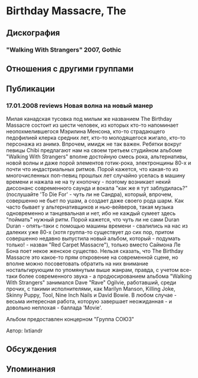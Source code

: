 # Birthday Massacre, The



## Дискография

### "Walking With Strangers" 2007, Gothic




## Отношения с другими группами


## Публикации

### 17.01.2008 reviews Новая волна на новый манер

<P>Милая канадская тусовка под милым же названием The Birthday Massacre состоит из шести человек, из которых кто-то напоминает неопохмелившегося Мэрилина Менсона, кто-то страдающего педофилией клерка средних лет, кто-то молодящегося жигало, кто-то персонажа из анимэ. Впрочем, имидж не так важен. Ребятки вокруг певицы Chibi предлагают нам на своем третьем студийном альбоме "Walking With Strangers" вполне достойную смесь рока, альтернативы, новой волны и даже порой элементов готик-рока, электронщины 80-х и почти что индастриальных ритмов. Порой кажется, что какая-то из многочисленных поп-певиц прошлых лет случайно уселась в машину времени и нажала не на ту кнопочку - поэтому возникает некий диссонанс современного саунда и вокала "как же я тут заблудилась?" (послушайте 'To Die For' - чуть ли не Сандра), который, впрочем, совершенно не бьет по ушам, а создает даже своего рода шарм. Как часто бывает у альтернативщиков и нью-вейверов, такая музыка одновременно и танцевальная и нет, ибо не каждый сумеет здесь "поймать" нужный ритм. Порой кажется, что чуть ли не сами Duran Duran - опять-таки с помощью машины времени - свалились на нас из далеких уже 80-х (хотя группа-то существует до сих пор, притом совершенно недавно выпустила новый альбом,&nbsp;который - подумать только! - назван "Red Carpet Massacre"), только вместо Саймона Ле Бона поет некое женское существо. Нельзя сказать, что The Birthday Massacre это какое-то прям откровение на современной сцене, но вполне можно посоветовать обратить на них внимание ностальгирующим по упомянутым выше жанрам, правда, с учетом все-таки более современного звука - а продюсированием альбома "Walking With Strangers" занимался Dave "Rave" Ogilvie, работавший, среди прочих, с такими исполнителями, как Marilyn Manson, Killing Joke, Skinny Puppy, Tool, Nine Inch Nails и David Bowie. В любом случае - весьма интересная работа, которую завершает неожиданная - и довольно неплохая - баллада 'Movie'.</P>
<P>Альбом предоставлен концерном "Группа СОЮЗ"</P>
Автор: Ixtiandr


## Обсуждения


## Упоминания

